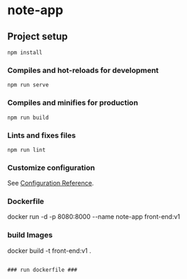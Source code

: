 # note-app

## Project setup
```
npm install
```

### Compiles and hot-reloads for development
```
npm run serve
```

### Compiles and minifies for production
```
npm run build
```

### Lints and fixes files
```
npm run lint
```

### Customize configuration
See [Configuration Reference](https://cli.vuejs.org/config/).

### Dockerfile ###
docker run -d -p 8080:8000 --name note-app front-end:v1

### build Images ###
docker build -t front-end:v1 .
``````

### run dockerfile ###
